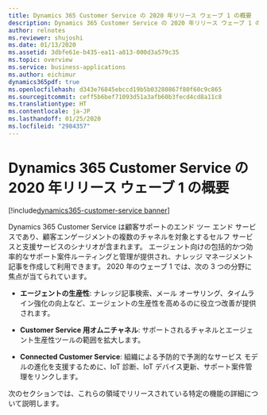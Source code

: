 ```yaml
---
title: Dynamics 365 Customer Service の 2020 年リリース ウェーブ 1 の概要
description: Dynamics 365 Customer Service の 2020 年リリース ウェーブ 1 の概要
author: relnotes
ms.reviewer: shujoshi
ms.date: 01/13/2020
ms.assetid: 3dbfe61e-b435-ea11-a813-000d3a579c35
ms.topic: overview
ms.service: business-applications
ms.author: eichimur
dynamics365pdf: true
ms.openlocfilehash: d343e76845ebccd19b5b03280867f80f60c9c865
ms.sourcegitcommit: ceff5b6bef71093d51a3afb60b3fecd4cd8a11c8
ms.translationtype: HT
ms.contentlocale: ja-JP
ms.lasthandoff: 01/25/2020
ms.locfileid: "2984357"
---
```

# <a name="overview-of-dynamics-365-customer-service-2020-release-wave-1"></a>Dynamics 365 Customer Service の 2020 年リリース ウェーブ 1 の概要
[!include[dynamics365-customer-service banner](../includes/dynamics365-customer-service.md)]

<!--overview start-->
Dynamics 365 Customer Service は顧客サポートのエンド ツー エンド サービスであり、顧客エンゲージメントの複数のチャネルを対象とするセルフ サービスと支援サービスのシナリオが含まれます。 エージェント向けの包括的かつ効率的なサポート案件ルーティングと管理が提供され、ナレッジ マネージメント記事を作成して利用できます。 2020 年のウェーブ 1 では、次の 3 つの分野に焦点が当てられています。

- **エージェントの生産性**: ナレッジ記事検索、メール オーサリング、タイムライン強化の向上など、エージェントの生産性を高めるのに役立つ改善が提供されます。

- **Customer Service 用オムニチャネル**: サポートされるチャネルとエージェント生産性ツールの範囲を拡大します。

- **Connected Customer Service**: 組織による予防的で予測的なサービス モデルの進化を支援するために、IoT 診断、IoT デバイス更新、サポート案件管理をリンクします。

次のセクションでは、これらの領域でリリースされている特定の機能の詳細について説明します。

<!--overview end-->
